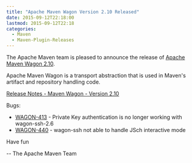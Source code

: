 ```yaml
---
title: "Apache Maven Wagon Version 2.10 Released"
date: 2015-09-12T22:18:00
lastmod: 2015-09-12T22:18
categories:
  - Maven
  - Maven-Plugin-Releases
---
```

The Apache Maven team is pleased to announce the release of 
[Apache Maven Wagon 2.10](http://maven.apache.org/wagon/).

Apache Maven Wagon is a transport abstraction that is used in Maven's
artifact and repository handling code.

[Release Notes - Maven Wagon - Version 2.10](https://issues.apache.org/jira/secure/ReleaseNote.jspa?projectId=12318122&version=12332441)

Bugs:

 * [WAGON-413](https://issues.apache.org/jira/browse/WAGON-413) - Private Key authentication is no longer working with wagon-ssh-2.6
 * [WAGON-440](https://issues.apache.org/jira/browse/WAGON-440) - wagon-ssh not able to handle JSch interactive mode

Have fun

-- The Apache Maven Team
